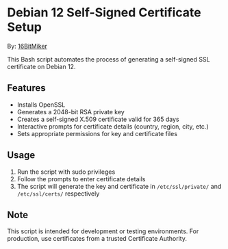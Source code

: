 # Debian 12 Self-Signed Certificate Setup

By: [16BitMiker](https://github.com/16BitMiker)

This Bash script automates the process of generating a self-signed SSL certificate on Debian 12.

## Features

- Installs OpenSSL
- Generates a 2048-bit RSA private key
- Creates a self-signed X.509 certificate valid for 365 days
- Interactive prompts for certificate details (country, region, city, etc.)
- Sets appropriate permissions for key and certificate files

## Usage

1. Run the script with sudo privileges
2. Follow the prompts to enter certificate details
3. The script will generate the key and certificate in `/etc/ssl/private/` and `/etc/ssl/certs/` respectively

## Note

This script is intended for development or testing environments. For production, use certificates from a trusted Certificate Authority.
